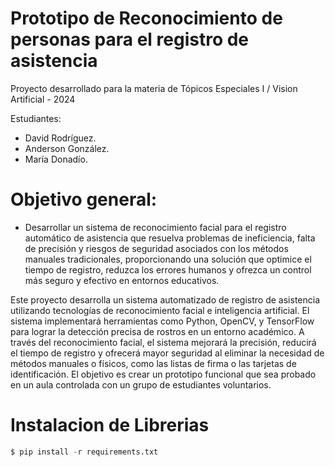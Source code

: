 # Prototipo de Reconocimiento de personas para el registro de asistencia

Proyecto desarrollado para la materia de Tópicos Especiales I / Vision Artificial - 2024

Estudiantes:
* David Rodríguez.
* Anderson González.
* María Donadío.

# Objetivo general:

*  Desarrollar un sistema de reconocimiento facial para el registro automático de asistencia que resuelva problemas de ineficiencia, falta de precisión y riesgos de seguridad 
asociados con los métodos manuales tradicionales, proporcionando una solución que optimice el tiempo de registro, reduzca los errores humanos y ofrezca un control más seguro y efectivo en 
entornos educativos. 

Este proyecto desarrolla un sistema automatizado de registro de asistencia utilizando tecnologías  de reconocimiento facial e inteligencia artificial. El sistema implementará herramientas como 
Python, OpenCV, y TensorFlow para lograr la detección precisa de rostros en un entorno académico. A través del reconocimiento facial, el sistema mejorará la precisión, reducirá el tiempo
de registro y ofrecerá mayor seguridad al eliminar la necesidad de métodos manuales o físicos, como las listas de firma o las tarjetas de identificación. El objetivo es crear un prototipo funcional 
que sea probado en un aula controlada con un grupo de estudiantes voluntarios.

# Instalacion de Librerias
```python
$ pip install -r requirements.txt
```

